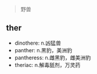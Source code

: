> 野兽

## ther

- dinothere: n.凶猛兽
- panther: n.黑豹，美洲豹
- pantheress: n.雌黑豹，雌美洲豹
- theriac: n.解毒舐剂，万灵药